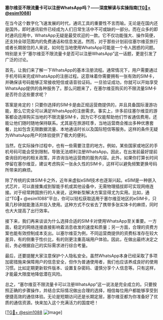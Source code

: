 **塞尔维亚不限流量卡可以注册WhatsApp吗？——深度解读与实操指南[[TG💪+ @esim1088](https://t.me/s/esim1088)]**

在当今这个数字化飞速发展的时代，通讯工具的重要性不言而喻。无论是在国内还是国外，即时通讯软件已经成为人们日常生活中不可或缺的一部分。而在众多的即时通讯应用中，WhatsApp无疑是最受欢迎的一款。它不仅功能强大、操作简便，还支持全球范围内的免费通话和信息发送。然而，对于那些计划前往塞尔维亚旅行或者长期居住的人来说，如何在当地使用WhatsApp可能是一个令人困惑的问题。特别是关于“塞尔维亚不限流量卡是否可以注册WhatsApp”这一话题，更是引发了广泛的讨论。

首先，让我们来了解一下WhatsApp的基本注册流程。通常情况下，用户需要通过手机号码来完成WhatsApp的注册过程。这意味着你需要拥有一张有效的SIM卡，并确保该号码能够正常接收短信或语音验证码。一旦验证成功，你就可以开始享受WhatsApp提供的各种服务了。那么问题来了，在塞尔维亚购买的不限流量SIM卡是否符合这些要求呢？

答案是肯定的！只要你选择的SIM卡是由正规运营商提供的，并且具备国际漫游功能，那么它完全可以满足WhatsApp的注册需求。事实上，许多前往塞尔维亚的游客都会选择购买当地的不限流量SIM卡，因为它不仅能帮助他们节省通信费用，还能让他们随时随地保持联系。尤其是在旅游旺季，当地运营商会推出多种优惠套餐，比如包含无限数据流量、本地通话时长以及国际短信等服务。这样的条件无疑为WhatsApp用户的体验提供了极大的便利。

当然，在实际操作过程中，也有一些需要注意的地方。例如，某些国家或地区的手机号码可能会受到限制，导致无法顺利注册WhatsApp。因此，在出发前最好提前查询目的地的相关政策，并咨询当地运营商的服务内容。此外，如果你打算长时间停留在塞尔维亚，建议考虑购买一张永久性的SIM卡，这样可以避免频繁更换号码所带来的麻烦。

除了传统的实体SIM卡之外，近年来虚拟eSIM技术也逐渐兴起。eSIM是一种嵌入式芯片，可以直接集成到智能手机或其他设备中，无需物理插拔即可实现网络连接。对于经常跨国旅行的人来说，这种新型解决方案显得尤为实用。比如，通过“TG💪+ @esim1088”平台，你可以轻松获取适用于塞尔维亚地区的eSIM卡，只需几秒钟就能激活并投入使用。这种方式不仅省去了携带多张实体卡的麻烦，同时也大大提高了出行效率。

接下来，我们再来谈谈为什么选择合适的SIM卡对使用WhatsApp至关重要。一方面，稳定的网络连接直接影响着消息收发的速度和质量；另一方面，合理的资费方案也能有效控制成本支出。以塞尔维亚为例，不同运营商提供的资费标准存在较大差异，有的侧重于性价比，有的则更注重高端用户体验。因此，在做出最终决定之前，务必根据自己的实际需求进行综合考量。

最后，还要提醒大家注意保护个人隐私安全。虽然WhatsApp本身已经采取了多项加密措施来保障用户的信息安全，但作为普通使用者，我们也应该养成良好的使用习惯。比如定期更新软件版本、设置复杂密码、谨慎分享个人信息等。只有这样，才能最大限度地降低潜在风险。

总之，“塞尔维亚不限流量卡可以注册WhatsApp”这一说法是完全成立的。只要按照正确的步骤操作，并结合实际情况做出合理的选择，相信每位用户都能够享受到便捷高效的通信体验。无论是短期访问还是长期定居，塞尔维亚都为你准备好了优质的通信资源。快来加入这个充满活力的国度吧！

[[TG💪+ @esim1088](https://t.me/s/esim1088) ![Image](https://i.postimg.cc/4NQfJmqS/Snipaste-2025-05-13-00-14-12.png)]
